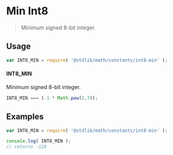 Min Int8
===

> Minimum signed 8-bit integer.

<!-- <usage> -->
## Usage

``` javascript
var INT8_MIN = require( '@stdlib/math/constants/int8-min' );
```

#### INT8_MIN

Minimum signed 8-bit integer.

``` javascript
INT8_MIN === (-1 * Math.pow(2,7));
```

<!-- </usage> -->

<!-- <examples> -->
## Examples

``` javascript
var INT8_MIN = require( '@stdlib/math/constants/int8-min' );

console.log( INT8_MIN );
// returns -128
```

<!-- </examples> -->

<!-- <links> -->
<!-- </links> -->
